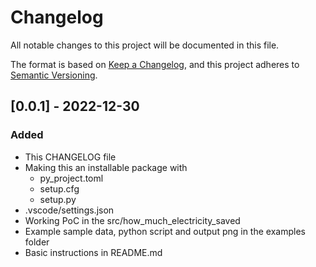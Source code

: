# Changelog

All notable changes to this project will be documented in this file.

The format is based on [Keep a Changelog](https://keepachangelog.com/en/1.0.0/),
and this project adheres to [Semantic Versioning](https://semver.org/spec/v2.0.0.html).

## [0.0.1] - 2022-12-30

### Added

- This CHANGELOG file
- Making this an installable package with 
  - py_project.toml
  - setup.cfg
  - setup.py
- .vscode/settings.json
- Working PoC in the src/how_much_electricity_saved
- Example sample data, python script and output png in the examples folder
- Basic instructions in README.md

